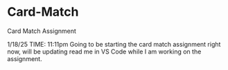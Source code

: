 # Card-Match
Card Match Assignment

1/18/25 TIME: 11:11pm 
  Going to be starting the card match assignment right now, will be updating read me in VS Code while I am working on the assignment. 
